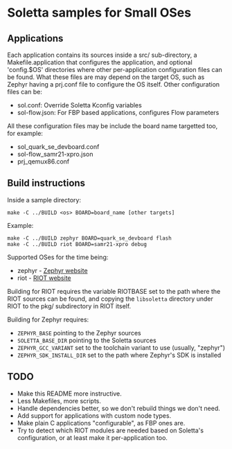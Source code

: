# Soletta samples for Small OSes

## Applications

Each application contains its sources inside a src/ sub-directory, a
Makefile.application that configures the application, and optional
'config.$OS' directories where other per-application configuration files can
be found. What these files are may depend on the target OS, such as Zephyr
having a prj.conf file to configure the OS itself.
Other configuration files can be:
 * sol.conf: Override Soletta Kconfig variables
 * sol-flow.json: For FBP based applications, configures Flow parameters

All these configuration files may be include the board name targetted too, for
example:
 * sol_quark_se_devboard.conf
 * sol-flow_samr21-xpro.json
 * prj_qemux86.conf

## Build instructions

Inside a sample directory:

    make -C ../BUILD <os> BOARD=board_name [other targets]

Example:

    make -C ../BUILD zephyr BOARD=quark_se_devboard flash
    make -C ../BUILD riot BOARD=samr21-xpro debug

Supported OSes for the time being:
 * zephyr - [Zephyr website](https://www.zephyrproject.org/)
 * riot - [RIOT website](http://www.riot-os.org/)

Building for RIOT requires the variable RIOTBASE set to the path where
the RIOT sources can be found, and copying the `libsoletta` directory under
RIOT to the pkg/ subdirectory in RIOT itself.

Building for Zephyr requires:
 * `ZEPHYR_BASE` pointing to the Zephyr sources
 * `SOLETTA_BASE_DIR` pointing to the Soletta sources
 * `ZEPHYR_GCC_VARIANT` set to the toolchain variant to use (usually, "zephyr")
 * `ZEPHYR_SDK_INSTALL_DIR` set to the path where Zephyr's SDK is installed

## TODO
 * Make this README more instructive.
 * Less Makefiles, more scripts.
 * Handle dependencies better, so we don't rebuild things we don't need.
 * Add support for applications with custom node types.
 * Make plain C applications "configurable", as FBP ones are.
 * Try to detect which RIOT modules are needed based on Soletta's
   configuration, or at least make it per-application too.

